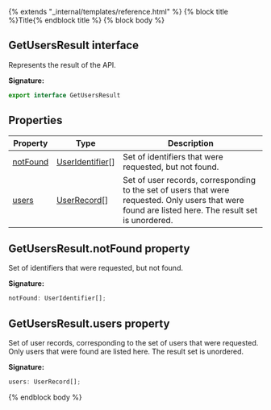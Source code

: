 {% extends "_internal/templates/reference.html" %}
{% block title %}Title{% endblock title %}
{% block body %}

## GetUsersResult interface

Represents the result of the  API.

<b>Signature:</b>

```typescript
export interface GetUsersResult 
```

## Properties

|  Property | Type | Description |
|  --- | --- | --- |
|  [notFound](./firebase-admin_.getusersresult.md#getusersresultnotfound_property) | [UserIdentifier](./firebase-admin_.md#useridentifier_type)<!-- -->\[\] | Set of identifiers that were requested, but not found. |
|  [users](./firebase-admin_.getusersresult.md#getusersresultusers_property) | [UserRecord](./firebase-admin_.userrecord.md#userrecord_class)<!-- -->\[\] | Set of user records, corresponding to the set of users that were requested. Only users that were found are listed here. The result set is unordered. |

## GetUsersResult.notFound property

Set of identifiers that were requested, but not found.

<b>Signature:</b>

```typescript
notFound: UserIdentifier[];
```

## GetUsersResult.users property

Set of user records, corresponding to the set of users that were requested. Only users that were found are listed here. The result set is unordered.

<b>Signature:</b>

```typescript
users: UserRecord[];
```
{% endblock body %}
